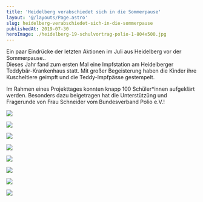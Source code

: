 ```yaml
---
title: 'Heidelberg verabschiedet sich in die Sommerpause'
layout: '@/layouts/Page.astro'
slug: heidelberg-verabschiedet-sich-in-die-sommerpause
publishedAt: 2019-07-30
heroImage: ./heidelberg-19-schulvortrag-polio-1-804x500.jpg
---
```


Ein paar Eindrücke der letzten Aktionen im Juli aus Heidelberg vor der Sommerpause..  
Dieses Jahr fand zum ersten Mal eine Impfstation am Heidelberger Teddybär-Krankenhaus statt. Mit großer Begeisterung haben die Kinder ihre Kuscheltiere geimpft und die Teddy-Impfpässe gestempelt.

Im Rahmen eines Projekttages konnten knapp 100 Schüler\*innen aufgeklärt werden. Besonders dazu beigetragen hat die Unterstützüng und Fragerunde von Frau Schneider vom Bundesverband Polio e.V.!

[![](./heidelberg-19-schulvortrag-polio-1-800x498.jpg)](https://impf-dich.org/_Resources/Persistent/6/4/0/6/64062fa6165042b5b2b0157f0f89ac48d5bc774d/heidelberg-19-schulvortrag-polio-1.jpg)

[![](./heidelberg-19-schulvortrag-polio-2-800x452.jpg)](https://impf-dich.org/_Resources/Persistent/1/f/4/1/1f414f0a903d31b9710f6df09901e02ad619bf88/heidelberg-19-schulvortrag-polio-2.jpg)

[![](./heidelberg-19-schulvortrag-polio-3-800x511.jpg)](https://impf-dich.org/_Resources/Persistent/9/a/1/3/9a13d91b27d9607050554bf495a188e0787d29fc/heidelberg-19-schulvortrag-polio-3.jpg)

[![](./heidelberg-19-teddybaer-0-800x653.jpg)](https://impf-dich.org/_Resources/Persistent/a/3/2/4/a3245803a77e8c8a393695892d7b903f25a2051a/heidelberg-19-teddybaer-0.jpg)

[![](./heidelberg-19-teddybaer-1-800x600.jpg)](https://impf-dich.org/_Resources/Persistent/b/c/2/e/bc2eae93d727f457ff67b8e8210742127c32f306/heidelberg-19-teddybaer-1.jpg)

[![](./heidelberg-19-teddybaer-2-600x800.jpg)](https://impf-dich.org/_Resources/Persistent/7/0/4/7/704766baa1494fb6e7ddb6922a45ab893dc7ac8b/heidelberg-19-teddybaer-2-900x1200.jpg)

[![](./heidelberg-19-teddybaer-3-600x800.jpg)](https://impf-dich.org/_Resources/Persistent/e/4/c/9/e4c9a7355b2cea2db7696f4a14bd290470c1a7b3/heidelberg-19-teddybaer-3-900x1200.jpg)

[![](./heidelberg-19-teddybaer-4-600x800.jpg)](https://impf-dich.org/_Resources/Persistent/7/5/4/0/7540d66fba99df82309df75008214a55ef3444dc/heidelberg-19-teddybaer-4-901x1200.jpg)